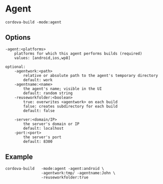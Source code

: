 # Agent
	cordova-build -mode:agent

## Options
	-agent:<platforms>
		platforms for which this agent performs builds (required)
		values: [android,ios,wp8]
	
	optional:
		-agentwork:<path>
			relative or absolute path to the agent's temporary directory
			default: work
		-agentname:<name>
			the agent's name; visible in the UI
			default: random string
		-reuseworkfolder:<boolean>
			true: overwrites <agentwork> on each build
			false: creates subdirectory for each build
			default: false
	
		-server:<domain/IP>
			the server's domain or IP
			default: localhost
		-port:<port>
			the server's port
			default: 8300
	
		
## Example
	cordova-build 	-mode:agent -agent:android \
					-agentwork:tmp/ -agentname:John \
					-reuseworkfolder:true
